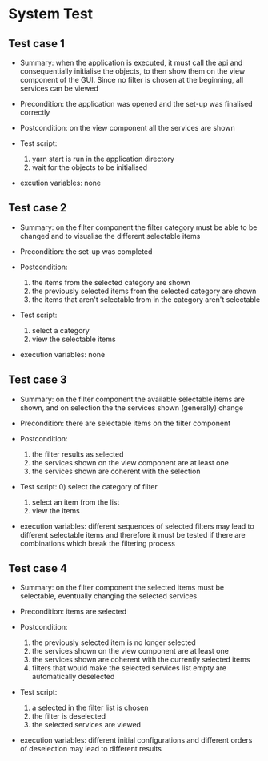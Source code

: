 # System Test

## Test case 1

- Summary: when the application is executed, it must call the api and consequentially initialise the objects, to then show them on the view component of the GUI. Since no filter is chosen at the beginning, all services can be viewed

- Precondition: the application was opened and the set-up was finalised correctly

- Postcondition: on the view component all the services are shown

- Test script:
  1) yarn start is run in the application directory
  2) wait for the objects to be initialised

- excution variables: none

## Test case 2

- Summary: on the filter component the filter category must be able to be changed and to visualise the different selectable items

- Precondition: the set-up was completed

- Postcondition:
  1) the items from the selected category are shown
  2) the previously selected items from the selected category are shown
  3) the items that aren't selectable from in the category aren't selectable

- Test script:
  1) select a category
  2) view the selectable items

- execution variables: none

## Test case 3

- Summary: on the filter component the available selectable items are shown, and on selection the the services shown (generally) change

- Precondition: there are selectable items on the filter component

- Postcondition:
  1) the filter results as selected
  2) the services shown on the view component are at least one
  3) the services shown are coherent with the selection

- Test script:
  0) select the category of filter
  1) select an item from the list
  2) view the items

- execution variables: different sequences of selected filters may lead to different selectable items and therefore it must be tested if there are combinations which break the filtering process

## Test case 4

- Summary: on the filter component the selected items must be selectable, eventually changing the selected services

- Precondition: items are selected

- Postcondition:
  1) the previously selected item is no longer selected
  2) the services shown on the view component are at least one
  3) the services shown are coherent with the currently selected items
  4) filters that would make the selected services list empty are automatically deselected

- Test script:
  1) a selected in the filter list is chosen
  2) the filter is deselected
  3) the selected services are viewed

- execution variables: different initial configurations and different orders of deselection may lead to different results
